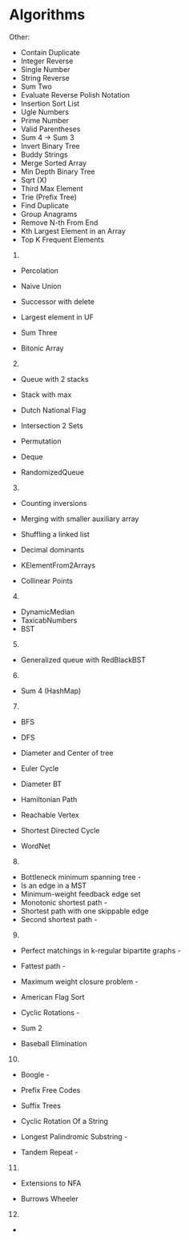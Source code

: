 # Algorithms

Other:
* Contain Duplicate
* Integer Reverse
* Single Number
* String Reverse
* Sum Two
* Evaluate Reverse Polish Notation
* Insertion Sort List
* Ugle Numbers
* Prime Number
* Valid Parentheses
* Sum 4 -> Sum 3
* Invert Binary Tree
* Buddy Strings
* Merge Sorted Array
* Min Depth Binary Tree
* Sqrt (X)
* Third Max Element
* Trie (Prefix Tree)
* Find Duplicate
* Group Anagrams 
* Remove N-th From End
* Kth Largest Element in an Array
* Top K Frequent Elements

1.
* Percolation
* Naive Union
* Successor with delete
* Largest element in UF

* Sum Three
* Bitonic Array

2.
* Queue with 2 stacks
* Stack with max
* Dutch National Flag
* Intersection 2 Sets
* Permutation

* Deque
* RandomizedQueue

3.
* Counting inversions
* Merging with smaller auxiliary array
* Shuffling a linked list
* Decimal dominants
* KElementFrom2Arrays

* Collinear Points

4.
* DynamicMedian
* TaxicabNumbers
* BST

5.
* Generalized queue with RedBlackBST

6.
* Sum 4 (HashMap)

7.
* BFS
* DFS
* Diameter and Center of tree
* Euler Cycle
* Diameter BT
* Hamiltonian Path
* Reachable Vertex
* Shortest Directed Cycle

* WordNet

8.
* Bottleneck minimum spanning tree -
* Is an edge in a MST
* Minimum-weight feedback edge set
* Monotonic shortest path -
* Shortest path with one skippable edge
* Second shortest path -

9.
* Perfect matchings in k-regular bipartite graphs -
* Fattest path -
* Maximum weight closure problem -
* American Flag Sort
* Cyclic Rotations -
* Sum 2

* Baseball Elimination

10.
* Boogle -
* Prefix Free Codes
* Suffix Trees

* Cyclic Rotation Of a String
* Longest Palindromic Substring -
* Tandem Repeat -

11.
* Extensions to NFA

* Burrows Wheeler

12.
-
